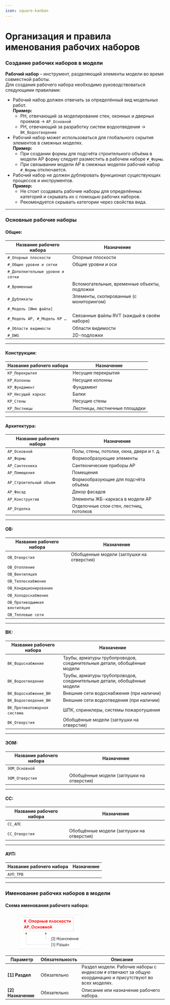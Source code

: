 ```yaml
---
icon: square-kanban
---
```


# Организация и правила именования рабочих наборов

### Создание рабочих наборов в модели

**Рабочий набор** – инструмент, разделяющий элементы модели во время совместной работы.\
Для создания рабочего набора необходимо руководствоваться следующими правилами:

* Рабочий набор должен отвечать за определённый вид модельных работ.\
  **Пример:**
  * РН, отвечающий за моделирование стен, оконных и дверных проемов → `АР_Основной`
  * РН, отвечающий за разработку систем водоотведения → `ВК_Водоотведение`
* Рабочий набор может использоваться для глобального скрытия элементов в смежных моделях.\
  **Пример:**
  * При создании формы для подсчёта строительного объёма в модели АР форму следует разместить в рабочем наборе `#_Формы`.
  * При связывании модели АР в смежных моделях рабочий набор `#_Формы` отключается.
* Рабочий набор не должен дублировать функционал существующих процессов и инструментов.\
  **Пример:**
  * Не стоит создавать рабочие наборы для определённых категорий и скрывать их с помощью рабочих наборов.
  * Рекомендуется скрывать категории через свойства вида.

***

### Основные рабочие наборы

#### Общие:

| Название рабочего набора          | Назначение                                   |
| --------------------------------- | -------------------------------------------- |
| `#_Опорные плоскости`             | Опорные плоскости                            |
| `#_Общие уровни и сетки`          | Общие уровни и оси                           |
| `#_Дополнительные уровни и сетки` |                                              |
| `#_Временные`                     | Вспомогательные, временные объекты, подложки |
| `#_Дубликаты`                     | Элементы, скопированные (с мониторингом)     |
| `#_Модель [Имя файла]`            |                                              |
| `#_Модель АР, #_Модель КР …`      | Связанные файлы RVT (каждый в своём наборе)  |
| `#_Области видимости`             | Области видимости                            |
| `#_DWG`                           | 2D-подложки                                  |

***

#### Конструкции:

| Название рабочего набора | Назначение                    |
| ------------------------ | ----------------------------- |
| `КР_Перекрытия`          | Несущие перекрытия            |
| `КР_Колонны`             | Несущие колонны               |
| `КР_Фундамент`           | Фундамент                     |
| `КР_Несущий каркас`      | Балки                         |
| `КР_Стены`               | Несущие стены                 |
| `КР_Лестницы`            | Лестницы, лестничные площадки |

***

#### Архитектура:

| Название рабочего набора | Назначение                                |
| ------------------------ | ----------------------------------------- |
| `АР_Основной`            | Полы, стены, потолки, окна, двери и т. д. |
| `АР_Формы`               | Формообразующие элементы                  |
| `АР_Сантехника`          | Сантехнические приборы АР                 |
| `АР_Помещения`           | Помещения                                 |
| `АР_Строительный объем`  | Формообразующие для подсчёта объёма       |
| `АР_Фасад`               | Декор фасадов                             |
| `АР_Конструктив`         | Элементы ЖБ-каркаса в модели АР           |
| `АР_Отделка`             | Отделочные слои стен, лестниц, потолков   |

***

#### ОВ:

| Название рабочего набора      | Назначение                                |
| ----------------------------- | ----------------------------------------- |
| `ОВ_Отверстия`                | Обобщенные модели (заглушки на отверстия) |
| `ОВ_Отопление`                |                                           |
| `ОВ_Вентиляция`               |                                           |
| `ОВ_Теплоснабжение`           |                                           |
| `ОВ_Кондиционирование`        |                                           |
| `ОВ_Холодоснабжение`          |                                           |
| `ОВ_Противодымная вентиляция` |                                           |
| `ОВ_Тепловые сети`            |                                           |

***

#### ВК:

| Название рабочего набора     | Назначение                                                              |
| ---------------------------- | ----------------------------------------------------------------------- |
| `ВК_Водоснабжение`           | Трубы, арматуры трубопроводов, соединительные детали, обобщённые модели |
| `ВК_Водоотведение`           | Трубы, арматуры трубопроводов, соединительные детали, обобщённые модели |
| `ВК_Водоснабжение_ВН`        | Внешние сети водоснабжения (при наличии)                                |
| `ВК_Водоотведение_ВН`        | Внешние сети водоотведения (при наличии)                                |
| `ВК_Противопожарная система` | ШПК, спринклеры, системы пожаротушения                                  |
| `ВК_Отверстия`               | Обобщённые модели (заглушки на отверстия)                               |

***

#### ЭОМ:

| Название рабочего набора | Назначение                                |
| ------------------------ | ----------------------------------------- |
| `ЭОМ_Основной`           |                                           |
| `ЭОМ_Отверстия`          | Обобщённые модели (заглушки на отверстия) |

***

#### СС:

| Название рабочего набора | Назначение                                |
| ------------------------ | ----------------------------------------- |
| `СС_АПС`                 |                                           |
| `СС_Отверстия`           | Обобщённые модели (заглушки на отверстия) |

***

#### АУП:

| Название рабочего набора | Назначение |
| ------------------------ | ---------- |
| `АУП_ТРВ`                |            |

***

### Именование рабочих наборов в модели

#### Схема именования рабочего набора:

<div align="left"><figure><img src="../.gitbook/assets/image (7).png" alt="" width="205"><figcaption></figcaption></figure></div>

| Параметр            | Обязательность | Описание                                                                                                   |
| ------------------- | -------------- | ---------------------------------------------------------------------------------------------------------- |
| **\[1] Раздел**     | Обязательно    | Раздел модели. Рабочие наборы с индексом `#` отвечают за общую координацию и присутствуют во всех моделях. |
| **\[2] Назначение** | Обязательно    | Описание или назначение рабочего набора.                                                                   |
